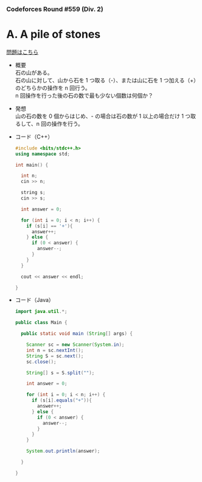 ### Codeforces Round #559 (Div. 2)

# A. A pile of stones

  [問題はこちら](https://codeforces.com/problemset/problem/1159/A)
  
- 概要<br>
  石の山がある。<br>
  石の山に対して、山から石を 1 つ取る（-）、または山に石を 1 つ加える（+）のどちらかの操作を n 回行う。<br>
  n 回操作を行った後の石の数で最も少ない個数は何個か？

  
- 発想<br>
  山の石の数を 0 個からはじめ、- の場合は石の数が 1 以上の場合だけ 1 つ取るして、n 回の操作を行う。
  
  
- コード（C++）

  ```cpp
  #include <bits/stdc++.h>
  using namespace std;

  int main() {

    int n;
    cin >> n;

    string s;
    cin >> s;

    int answer = 0;

    for (int i = 0; i < n; i++) {
      if (s[i] == '+'){
        answer++;
      } else {
        if (0 < answer) {
          answer--;
        }
      }
    }

    cout << answer << endl;

  }
  ```
  
- コード（Java）

  ```java
  import java.util.*;

  public class Main {

    public static void main (String[] args) {

      Scanner sc = new Scanner(System.in);
      int n = sc.nextInt();
      String S = sc.next();
      sc.close();

      String[] s = S.split("");

      int answer = 0;

      for (int i = 0; i < n; i++) {
        if (s[i].equals("+")){
          answer++;
        } else {
          if (0 < answer) {
            answer--;
          }
        }
      }

      System.out.println(answer);

    }

  }
  ```
    